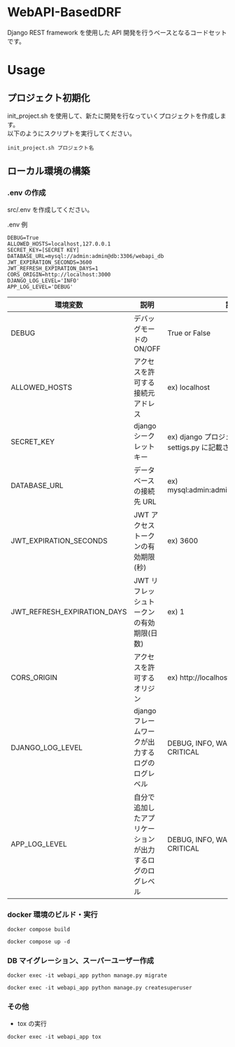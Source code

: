 # WebAPI-BasedDRF

Django REST framework を使用した API 開発を行うベースとなるコードセットです。

# Usage

## プロジェクト初期化

init_project.sh を使用して、新たに開発を行なっていくプロジェクトを作成します。  
以下のようにスクリプトを実行してください。

```
init_project.sh プロジェクト名
```

## ローカル環境の構築

### .env の作成

src/.env を作成してください。

.env 例

```
DEBUG=True
ALLOWED_HOSTS=localhost,127.0.0.1
SECRET_KEY=[SECRET KEY]
DATABASE_URL=mysql://admin:admin@db:3306/webapi_db
JWT_EXPIRATION_SECONDS=3600
JWT_REFRESH_EXPIRATION_DAYS=1
CORS_ORIGIN=http://localhost:3000
DJANGO_LOG_LEVEL='INFO'
APP_LOG_LEVEL='DEBUG'
```

| 環境変数                    | 説明                                                     | 設定値                                                                 |
| --------------------------- | -------------------------------------------------------- | ---------------------------------------------------------------------- |
| DEBUG                       | デバッグモードの ON/OFF                                  | True or False                                                          |
| ALLOWED_HOSTS               | アクセスを許可する接続元アドレス                         | ex) localhost                                                          |
| SECRET_KEY                  | django シークレットキー                                  | ex) django プロジェクト作成時に settigs.py に記載されている SECRET_KEY |
| DATABASE_URL                | データベースの接続先 URL                                 | ex) mysql:admin:admin@db:3306/webapi_db                                |
| JWT_EXPIRATION_SECONDS      | JWT アクセストークンの有効期限(秒)                       | ex) 3600                                                               |
| JWT_REFRESH_EXPIRATION_DAYS | JWT リフレッシュトークンの有効期限(日数)                 | ex) 1                                                                  |
| CORS_ORIGIN                 | アクセスを許可するオリジン                               | ex) http://localhost:3000                                              |
| DJANGO_LOG_LEVEL            | django フレームワークが出力するログのログレベル          | DEBUG, INFO, WARNING, ERROR, CRITICAL                                  |
| APP_LOG_LEVEL               | 自分で追加したアプリケーションが出力するログのログレベル | DEBUG, INFO, WARNING, ERROR, CRITICAL                                  |

### docker 環境のビルド・実行

```
docker compose build
```

```
docker compose up -d
```

### DB マイグレーション、スーパーユーザー作成

```
docker exec -it webapi_app python manage.py migrate
```

```
docker exec -it webapi_app python manage.py createsuperuser
```

### その他

- tox の実行

```
docker exec -it webapi_app tox
```
